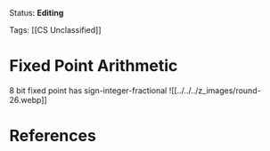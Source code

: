 Status: **Editing**

Tags: [[CS Unclassified]]
# Fixed Point Arithmetic
8 bit fixed point has sign-integer-fractional
![[../../../z_images/round-26.webp]]
# References